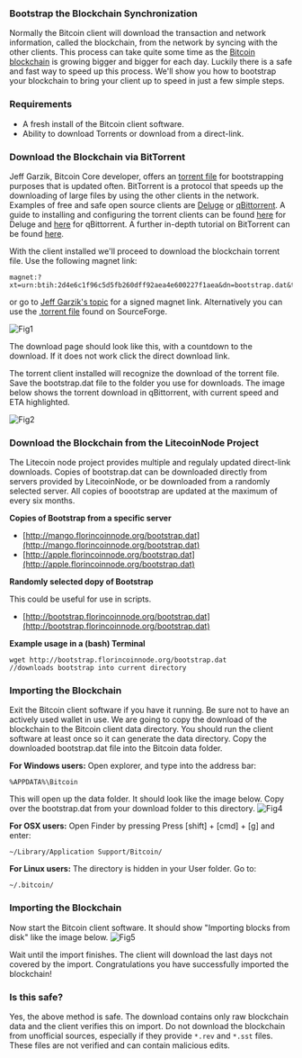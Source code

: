### Bootstrap the Blockchain Synchronization

Normally the Bitcoin client will download the transaction and network information, called the blockchain, from the network by syncing with the other clients. This process can take quite some time as the [Bitcoin blockchain](https://blockchain.info/charts/blocks-size) is growing bigger and bigger for each day. Luckily there is a safe and fast way to speed up this process. We'll show you how to bootstrap your blockchain to bring your client up to speed in just a few simple steps.

### Requirements

- A fresh install of the Bitcoin client software.
- Ability to download Torrents or download from a direct-link.

### Download the Blockchain via BitTorrent

Jeff Garzik, Bitcoin Core developer, offers an [torrent file](https://bitcointalk.org/index.php?topic=145386.0) for bootstrapping purposes that is updated often. BitTorrent is a protocol that speeds up the downloading of large files by using the other clients in the network. Examples of free and safe open source clients are [Deluge](http://deluge-torrent.org/) or [qBittorrent](http://www.qbittorrent.org/). A guide to installing and configuring the torrent clients can be found [here](http://dev.deluge-torrent.org/wiki/UserGuide) for Deluge and [here](http://qbforums.shiki.hu/) for qBittorrent. A further in-depth tutorial on BitTorrent can be found [here](http://www.howtogeek.com/howto/31846/bittorrent-for-beginners-how-get-started-downloading-torrents/).

With the client installed we'll proceed to download the blockchain torrent file. Use the following magnet link:

	magnet:?xt=urn:btih:2d4e6c1f96c5d5fb260dff92aea4e600227f1aea&dn=bootstrap.dat&tr=udp://tracker.openbittorrent.com:80&tr=udp://tracker.publicbt.com:80&tr=udp://tracker.ccc.de:80&tr=udp://tracker.istole.it:80
	
 or go to [Jeff Garzik's topic](https://bitcointalk.org/index.php?topic=145386.0) for a signed magnet link. Alternatively you can use the [.torrent file](http://sourceforge.net/projects/bitcoin/files/Bitcoin/blockchain/bootstrap.dat.torrent/download) found on SourceForge.
     
![Fig1](img/bootstrap1.png)

The download page should look like this, with a countdown to the download. If it does not work click the direct download link.

The torrent client installed will recognize the download of the torrent file. Save the bootstrap.dat file to the folder you use for downloads. The image below shows the torrent download in qBittorrent, with current speed and ETA highlighted.

![Fig2](img/bootstrap2.png)

### Download the Blockchain from the LitecoinNode Project

The Litecoin node project provides multiple and regulaly updated direct-link downloads. Copies of bootstrap.dat can be downloaded directly from servers provided by LitecoinNode, or be downloaded from a randomly selected server. All copies of boootstrap are updated at the maximum of every six months.

**Copies of Bootstrap from a specific server**

* [http://mango.florincoinnode.org/bootstrap.dat](http://mango.florincoinnode.org/bootstrap.dat)
* [http://apple.florincoinnode.org/bootstrap.dat](http://apple.florincoinnode.org/bootstrap.dat)

**Randomly selected dopy of Bootstrap**

This could be useful for use in scripts.

* [http://bootstrap.florincoinnode.org/bootstrap.dat](http://bootstrap.florincoinnode.org/bootstrap.dat)
	
**Example usage in a (bash) Terminal**

	wget http://bootstrap.florincoinnode.org/bootstrap.dat       //downloads bootstrap into current directory

### Importing the Blockchain
Exit the Bitcoin client software if you have it running. Be sure not to have an actively used wallet in use. We are going to copy the download of the blockchain to the Bitcoin client data directory. You should run the client software at least once so it can generate the data directory. Copy the downloaded bootstrap.dat file into the Bitcoin data folder.

**For Windows users:**
Open explorer, and type into the address bar:

	%APPDATA%\Bitcoin
    
This will open up the data folder. It should look like the image below. Copy over the bootstrap.dat from your download folder to this directory.
![Fig4](img/bootstrap4.png)

**For OSX users:**
Open Finder by pressing Press [shift] + [cmd] + [g] and enter:

	~/Library/Application Support/Bitcoin/
    
**For Linux users:**
The directory is hidden in your User folder. Go to:

	~/.bitcoin/
    
### Importing the Blockchain
Now start the Bitcoin client software. It should show "Importing blocks from disk" like the image below. 
![Fig5](img/bootstrap5.png)

Wait until the import finishes. The client will download the last days not covered by the import. Congratulations you have successfully imported the blockchain!

### Is this safe?

Yes, the above method is safe. The download contains only raw blockchain data and the client verifies this on import. Do not download the blockchain from unofficial sources, especially if they provide `*.rev` and `*.sst` files. These files are not verified and can contain malicious edits.
